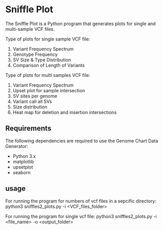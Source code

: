 # Sniffle Plot

The Sniffle Plot is a Python program that generates plots for single and multi-sample VCF files.

Type of plots for single sample VCF file:

1. Variant Frequency Spectrum
2. Genotype Frequency
3. SV Size & Type Distribution
4. Comparison of Length of Variants

Type of plots for multi samples VCF file:
    
1. Variant Frequency Spectrum
2. Upset plot for sample intersection
3. SV sites per genome
4. Variant call all SVs
5. Size distribution
6. Heat map for deletion and insertion intersections


## Requirements

The following dependencies are required to use the Genome Chart Data Generator:

- Python 3.x
- matplotlib
- upsetplot
- seaborn 

## usage
For running the program for numbers of vcf files in a sepcific directory:
     python3 sniffles2_plots.py -i <VCF_files_folder>
     
For running the program for single vcf file:
     python3 sniffles2_plots.py -i <file_name> -o <output_folder>

